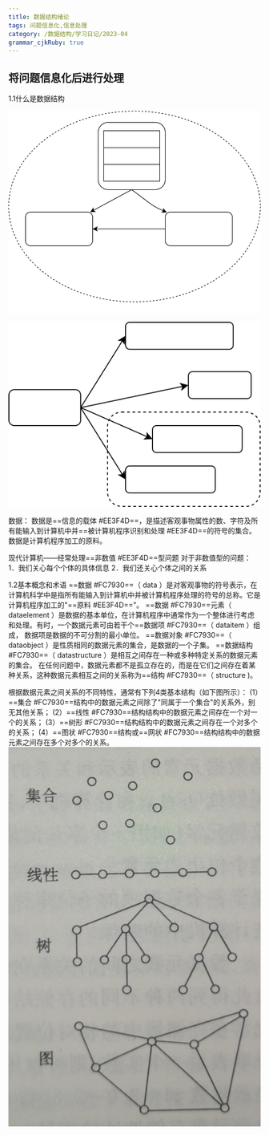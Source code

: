 ```yaml
---
title: 数据结构绪论 
tags: 问题信息化,信息处理
category: /数据结构/学习日记/2023-04
grammar_cjkRuby: true
---
```




将问题信息化后进行处理
----------
1.1什么是数据结构

![](./attachments/1682088639795.drawio.svg)

![章节总览](./attachments/1682089584403.drawio.svg)

数据：
数据是==信息的载体 #EE3F4D==，是描述客观事物属性的数、字符及所有能输入到计算机中并==被计算机程序识别和处理 #EE3F4D==的符号的集合。数据是计算机程序加工的原料。

现代计算机——经常处理==非数值 #EE3F4D==型问题
对于非数值型的问题：
1．我们关心每个个体的具体信息
2．我们还关心个体之间的关系

1.2基本概念和术语
==数据 #FC7930==（ data ）是对客观事物的符号表示，在计算机科学中是指所有能输入到计算机中并被计算机程序处理的符号的总称。它是计算机程序加工的"==原料 #EE3F4D=="。
==数据 #FC7930==元素（ dataelement ）是数据的基本单位，在计算机程序中通常作为一个整体进行考虑和处理。有时，一个数据元素可由若干个==数据项 #FC7930==（ dataitem ）组成， 数据项是数据的不可分割的最小单位。
==数据对象 #FC7930==（ dataobject ）是性质相同的数据元素的集合，是数据的一个子集。
==数据结构 #FC7930==（ datastructure ）是相互之间存在一种或多种特定关系的数据元素的集合。
在任何问题中，数据元素都不是孤立存在的，而是在它们之间存在着某种关系，这种数据元素相互之间的关系称为==结构 #FC7930==（ structure )。

根据数据元素之间关系的不同特性，通常有下列4类基本结构（如下图所示）：
(1）==集合 #FC7930==结构中的数据元素之间除了"同属于一个集合"的关系外，别无其他关系；
(2）==线性 #FC7930==结构结构中的数据元素之间存在一个对一个的关系；
(3）==树形 #FC7930==结构结构中的数据元素之间存在一个对多个的关系；
(4）==图状 #FC7930==结构或==网状 #FC7930==结构结构中的数据元素之间存在多个对多个的关系。
![enter description here](./images/1682340298000.png)

